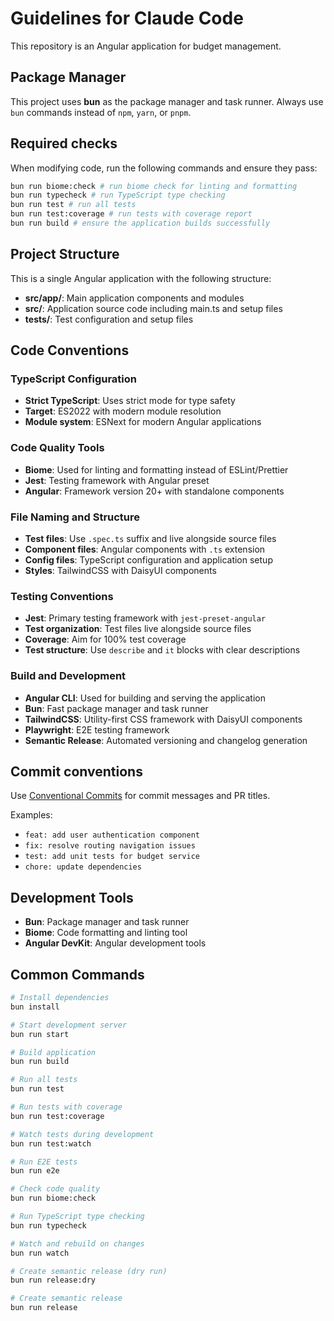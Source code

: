 # Guidelines for Claude Code

This repository is an Angular application for budget management.

## Package Manager

This project uses **bun** as the package manager and task runner. Always use `bun` commands instead of `npm`, `yarn`, or `pnpm`.

## Required checks

When modifying code, run the following commands and ensure they pass:

```bash
bun run biome:check # run biome check for linting and formatting
bun run typecheck # run TypeScript type checking
bun run test # run all tests
bun run test:coverage # run tests with coverage report
bun run build # ensure the application builds successfully
```

## Project Structure

This is a single Angular application with the following structure:

- **src/app/**: Main application components and modules
- **src/**: Application source code including main.ts and setup files
- **tests/**: Test configuration and setup files

## Code Conventions

### TypeScript Configuration

- **Strict TypeScript**: Uses strict mode for type safety
- **Target**: ES2022 with modern module resolution
- **Module system**: ESNext for modern Angular applications

### Code Quality Tools

- **Biome**: Used for linting and formatting instead of ESLint/Prettier
- **Jest**: Testing framework with Angular preset
- **Angular**: Framework version 20+ with standalone components

### File Naming and Structure

- **Test files**: Use `.spec.ts` suffix and live alongside source files
- **Component files**: Angular components with `.ts` extension
- **Config files**: TypeScript configuration and application setup
- **Styles**: TailwindCSS with DaisyUI components

### Testing Conventions

- **Jest**: Primary testing framework with `jest-preset-angular`
- **Test organization**: Test files live alongside source files
- **Coverage**: Aim for 100% test coverage
- **Test structure**: Use `describe` and `it` blocks with clear descriptions

### Build and Development

- **Angular CLI**: Used for building and serving the application
- **Bun**: Fast package manager and task runner
- **TailwindCSS**: Utility-first CSS framework with DaisyUI components
- **Playwright**: E2E testing framework
- **Semantic Release**: Automated versioning and changelog generation

## Commit conventions

Use [Conventional Commits](https://www.conventionalcommits.org/) for commit messages and PR titles.

Examples:
- `feat: add user authentication component`
- `fix: resolve routing navigation issues`
- `test: add unit tests for budget service`
- `chore: update dependencies`

## Development Tools

- **Bun**: Package manager and task runner
- **Biome**: Code formatting and linting tool
- **Angular DevKit**: Angular development tools

## Common Commands

```bash
# Install dependencies
bun install

# Start development server
bun run start

# Build application
bun run build

# Run all tests
bun run test

# Run tests with coverage
bun run test:coverage

# Watch tests during development
bun run test:watch

# Run E2E tests
bun run e2e

# Check code quality
bun run biome:check

# Run TypeScript type checking
bun run typecheck

# Watch and rebuild on changes
bun run watch

# Create semantic release (dry run)
bun run release:dry

# Create semantic release
bun run release
```